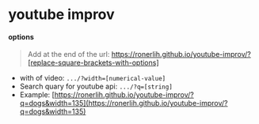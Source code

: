 # youtube improv

#### options 

> Add at the end of the url: https://ronerlih.github.io/youtube-improv/?[replace-square-brackets-with-options] 
- with of video: 
`.../?width=[numerical-value]`
- Search quary for youtube api: 
`.../?q=[string]`
- Example:
[https://ronerlih.github.io/youtube-improv/?q=dogs&width=135](https://ronerlih.github.io/youtube-improv/?q=dogs&width=135)